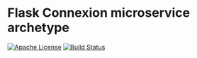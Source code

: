 # Flask Connexion microservice archetype

[![Apache License](https://img.shields.io/badge/license-Apache%202.0-orange.svg?style=flat&color=important)](http://www.apache.org/licenses/LICENSE-2.0)
[![Build Status](https://travis-ci.com/elixir-cloud-aai/archetype-flask-connexion.svg?branch=dev)](https://travis-ci.com/elixir-cloud-aai/archetype-flask-connexion)
